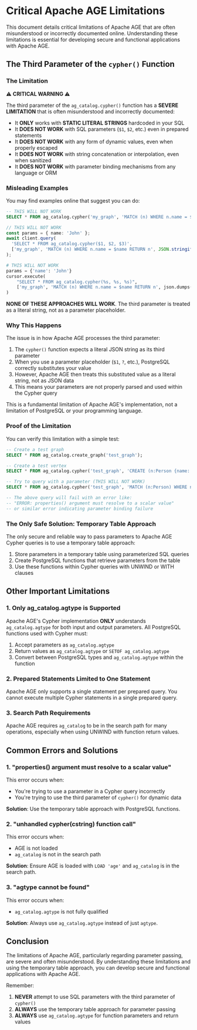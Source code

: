 # Critical Apache AGE Limitations

This document details critical limitations of Apache AGE that are often misunderstood or incorrectly documented online. Understanding these limitations is essential for developing secure and functional applications with Apache AGE.

## The Third Parameter of the `cypher()` Function

### The Limitation

⚠️ **CRITICAL WARNING** ⚠️

The third parameter of the `ag_catalog.cypher()` function has a **SEVERE LIMITATION** that is often misunderstood and incorrectly documented:

- It **ONLY** works with **STATIC LITERAL STRINGS** hardcoded in your SQL
- It **DOES NOT WORK** with SQL parameters (`$1`, `$2`, etc.) even in prepared statements
- It **DOES NOT WORK** with any form of dynamic values, even when properly escaped
- It **DOES NOT WORK** with string concatenation or interpolation, even when sanitized
- It **DOES NOT WORK** with parameter binding mechanisms from any language or ORM

### Misleading Examples

You may find examples online that suggest you can do:

```sql
-- THIS WILL NOT WORK
SELECT * FROM ag_catalog.cypher('my_graph', 'MATCH (n) WHERE n.name = $name RETURN n', $1)
```

```typescript
// THIS WILL NOT WORK
const params = { name: 'John' };
await client.query(
  'SELECT * FROM ag_catalog.cypher($1, $2, $3)',
  ['my_graph', 'MATCH (n) WHERE n.name = $name RETURN n', JSON.stringify(params)]
);
```

```python
# THIS WILL NOT WORK
params = {'name': 'John'}
cursor.execute(
    "SELECT * FROM ag_catalog.cypher(%s, %s, %s)",
    ['my_graph', 'MATCH (n) WHERE n.name = $name RETURN n', json.dumps(params)]
)
```

**NONE OF THESE APPROACHES WILL WORK**. The third parameter is treated as a literal string, not as a parameter placeholder.

### Why This Happens

The issue is in how Apache AGE processes the third parameter:

1. The `cypher()` function expects a literal JSON string as its third parameter
2. When you use a parameter placeholder (`$1`, `?`, etc.), PostgreSQL correctly substitutes your value
3. However, Apache AGE then treats this substituted value as a literal string, not as JSON data
4. This means your parameters are not properly parsed and used within the Cypher query

This is a fundamental limitation of Apache AGE's implementation, not a limitation of PostgreSQL or your programming language.

### Proof of the Limitation

You can verify this limitation with a simple test:

```sql
-- Create a test graph
SELECT * FROM ag_catalog.create_graph('test_graph');

-- Create a test vertex
SELECT * FROM ag_catalog.cypher('test_graph', 'CREATE (n:Person {name: "John"}) RETURN n');

-- Try to query with a parameter (THIS WILL NOT WORK)
SELECT * FROM ag_catalog.cypher('test_graph', 'MATCH (n:Person) WHERE n.name = $name RETURN n', '{"name": "John"}');

-- The above query will fail with an error like:
-- "ERROR: properties() argument must resolve to a scalar value"
-- or similar error indicating parameter binding failure
```

### The Only Safe Solution: Temporary Table Approach

The only secure and reliable way to pass parameters to Apache AGE Cypher queries is to use a temporary table approach:

1. Store parameters in a temporary table using parameterized SQL queries
2. Create PostgreSQL functions that retrieve parameters from the table
3. Use these functions within Cypher queries with UNWIND or WITH clauses

## Other Important Limitations

### 1. Only ag_catalog.agtype is Supported

Apache AGE's Cypher implementation **ONLY** understands `ag_catalog.agtype` for both input and output parameters. All PostgreSQL functions used with Cypher must:

1. Accept parameters as `ag_catalog.agtype`
2. Return values as `ag_catalog.agtype` or `SETOF ag_catalog.agtype`
3. Convert between PostgreSQL types and `ag_catalog.agtype` within the function

### 2. Prepared Statements Limited to One Statement

Apache AGE only supports a single statement per prepared query. You cannot execute multiple Cypher statements in a single prepared query.

### 3. Search Path Requirements

Apache AGE requires `ag_catalog` to be in the search path for many operations, especially when using UNWIND with function return values.

## Common Errors and Solutions

### 1. "properties() argument must resolve to a scalar value"

This error occurs when:
- You're trying to use a parameter in a Cypher query incorrectly
- You're trying to use the third parameter of `cypher()` for dynamic data

**Solution**: Use the temporary table approach with PostgreSQL functions.

### 2. "unhandled cypher(cstring) function call"

This error occurs when:
- AGE is not loaded
- `ag_catalog` is not in the search path

**Solution**: Ensure AGE is loaded with `LOAD 'age'` and `ag_catalog` is in the search path.

### 3. "agtype cannot be found"

This error occurs when:
- `ag_catalog.agtype` is not fully qualified

**Solution**: Always use `ag_catalog.agtype` instead of just `agtype`.

## Conclusion

The limitations of Apache AGE, particularly regarding parameter passing, are severe and often misunderstood. By understanding these limitations and using the temporary table approach, you can develop secure and functional applications with Apache AGE.

Remember:
1. **NEVER** attempt to use SQL parameters with the third parameter of `cypher()`
2. **ALWAYS** use the temporary table approach for parameter passing
3. **ALWAYS** use `ag_catalog.agtype` for function parameters and return values
